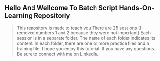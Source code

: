 ## Hello And Wellcome To Batch Script Hands-On-Learning Repositoriy

>This repository is made to teach you
>There are 25 sessions (I removed numbers 1 and 2 because they were not important)
>Each session is in a separate folder. The name of each folder indicates its content.
>In each folder, there are one or more practice files and a training file.
>I hope you enjoy this tutorial.
>If you have any questions. Be sure to connect with me on LinkedIn.